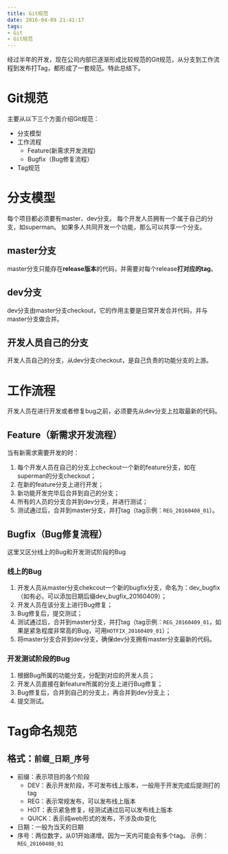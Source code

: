 ```yaml
---
title: Git规范
date: 2016-04-09 21:41:17
tags:
- Git
- Git规范
---
```

经过半年的开发，现在公司内部已逐渐形成比较规范的Git规范，从分支到工作流程到发布打Tag，都形成了一套规范。特此总结下。
# Git规范
主要从以下三个方面介绍Git规范：
* 分支模型
* 工作流程
    * Feature(新需求开发流程)
    * Bugfix（Bug修复流程）
* Tag规范
# 分支模型
 每个项目都必须要有master、dev分支。
每个开发人员拥有一个属于自己的分支，如superman。
如果多人共同开发一个功能，那么可以共享一个分支。
## master分支
master分支只能存在**release版本**的代码，并需要对每个release**打对应的tag**。
## dev分支
dev分支由master分支checkout，它的作用主要是日常开发合并代码，并与master分支做合并。
## 开发人员自己的分支
开发人员自己的分支，从dev分支checkout，是自己负责的功能分支的上游。

# 工作流程
开发人员在进行开发或者修复bug之前，必须要先从dev分支上拉取最新的代码。
## Feature（新需求开发流程）
当有新需求需要开发的时：
1. 每个开发人员在自己的分支上checkout一个新的feature分支，如在superman的分支checkout；
2. 在新的feature分支上进行开发；
3. 新功能开发完毕后合并到自己的分支；
4. 所有的人员的分支合并到dev分支，并进行测试；
5. 测试通过后，合并到master分支，并打tag（tag示例：`REG_20160408_01`）。

## Bugfix（Bug修复流程）
这里又区分线上的Bug和开发测试阶段的Bug
### 线上的Bug
1. 开发人员从master分支chekcout一个新的bugfix分支，命名为：dev_bugfix（如有必，可以添加日期后缀dev_bugfix_20160409）；
2. 开发人员在该分支上进行Bug修复；
3. Bug修复后，提交测试；
4. 测试通过后，合并到master分支，并打tag（tag示例：`REG_20160409_01`，如果是紧急程度非常高的Bug，可用`HOTFIX_20160409_01`）；
5. 将master分支合并到dev分支，确保dev分支拥有master分支最新的代码。

### 开发测试阶段的Bug
1. 根据Bug所属的功能分支，分配到对应的开发人员；
2. 开发人员直接在新feature所属的分支上进行Bug修复；
3. Bug修复后，合并到自己的分支上，再合并到dev分支上；
4. 提交测试。

# Tag命名规范
## 格式：`前缀_日期_序号`
* 前缀：表示项目的各个阶段
    * DEV：表示开发阶段，不可发布线上版本，一般用于开发完成后提测打的tag
    * REG：表示常规发布，可以发布线上版本
    * HOT：表示紧急修复，经测试通过后可以发布线上版本
    * QUICK：表示纯web形式的发布，不涉及db变化
* 日期：一般为当天的日期
* 序号：两位数字，从01开始递增。因为一天内可能会有多个tag。
示例：`REG_20160408_01`

